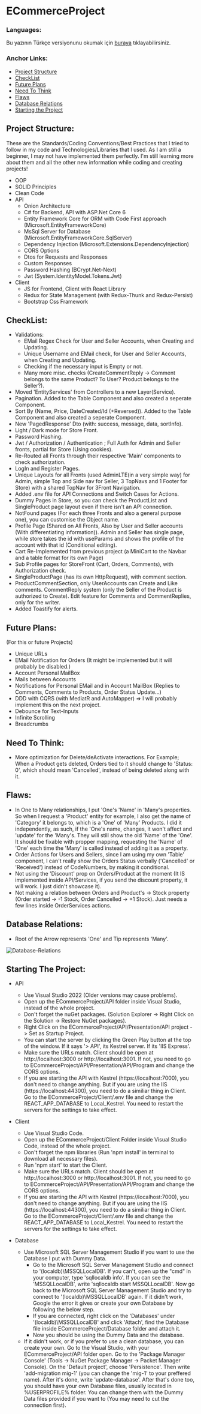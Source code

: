 # ECommerceProject  
  
  ### Languages:  
  
  Bu yazının Türkçe versiyonunu okumak için [buraya](https://github.com/BarisClb/ECommerceProject/blob/main/README_TR.md) tıklayabilirsiniz.  
  
  ### Anchor Links:
  
   - [Project Structure](#project-structure)  
   - [CheckList](#checklist)  
   - [Future Plans](#future-plans)  
   - [Need To Think](#need-to-think)  
   - [Flaws](#flaws)  
   - [Database Relations](#database-relations)  
   - [Starting the Project](#starting-the-project)  
  
   ## Project Structure:  
  
   These are the Standards/Coding Conventions/Best Practices that I tried to follow in my code and Technologies/Libraries that I used. As I am still a beginner, I may not have implemented them perfectly. I'm still learning more about them and all the other new information while coding and creating projects!  
  
   - OOP  
   - SOLID Principles  
   - Clean Code  
   - API  
     - Onion Architecture  
     - C# for Backend, API with ASP.Net Core 6  
     - Entity Framework Core for ORM with Code First approach (Microsoft.EntityFrameworkCore)  
     - MsSql Server for Database (Microsoft.EntityFrameworkCore.SqlServer)  
     - Dependency Injection (Microsoft.Extensions.DependencyInjection)  
     - CORS Options  
     - Dtos for Requests and Responses  
     - Custom Responses   
     - Password Hashing (BCrypt.Net-Next)  
     - Jwt (System.IdentityModel.Tokens.Jwt)  
   - Client  
     - JS for Frontend, Client with React Library  
     - Redux for State Management (with Redux-Thunk and Redux-Persist)  
     - Bootstrap Css Framework  
  
   ## CheckList:  
  
   - Validations:  
      - EMail Regex Check for User and Seller Accounts, when Creating and Updating.  
      - Unique Username and EMail check, for User and Seller Accounts, when Creating and Updating.  
      - Checking if the necessary input is Empty or not.  
      - Many more misc. checks (CreateCommentReply -> Comment belongs to the same Product? To User? Product belongs to the Seller?).  
   - Moved 'EntityServices' from Controllers to a new Layer(Service).  
   - Pagination. Added to the Table Component and also created a seperate Component.  
   - Sort By (Name, Price, DateCreated/Id (+Reversed)). Added to the Table Component and also created a seperate Component.  
   - New 'PagedResponse' Dto (with: success, message, data, sortInfo).  
   - Light / Dark mode for Store Front.  
   - Password Hashing.  
   - Jwt / Authorization / Authentication ; Full Auth for Admin and Seller fronts, partial for Store (Using cookies).  
   - Re-Routed all Fronts through their respective 'Main' components to check authorization.  
   - LogIn and Register Pages.  
   - Unique Layouts for all Fronts (used AdminLTE(in a very simple way) for Admin, simple Top and Side nav for Seller, 3 TopNavs and 1 Footer for Store) with a shared TopNav for 3Front Navigation.  
   - Added .env file for API Connections and Switch Cases for Actions.  
   - Dummy Pages in Store, so you can check the ProductList and SingleProduct page layout even if there isn't an API connection.  
   - NotFound pages (For each three Fronts and also a general purpose one), you can customise the Object name.  
   - Profile Page (Shared on All Fronts, Also by User and Seller accounts (With differentiating information)). Admin and Seller has single page, while store takes the id with useParams and shows the profile of the account with that id (Conditional editing).  
   - Cart Re-Implemented from previous project (a MiniCart to the Navbar and a table format for its own Page)  
   - Sub Profile pages for StoreFront (Cart, Orders, Comments), with Authorization check.  
   - SingleProductPage (has its own HttpRequest), with comment section.  
   - ProductCommentSection, only UserAccounts can Create and Like comments. CommentReply system (only the Seller of the Product is authorized to Create). Edit feature for Comments and CommentReplies, only for the writer.  
   - Added Toastify for alerts.  
  
   ## Future Plans:  
   (For this or future Projects)  
  
   - Unique URLs  
   - EMail Notification for Orders (It might be implemented but it will probably be disabled.)  
   - Account Personal MailBox  
   - Mails between Accounts  
   - Notifications for Personal EMail and in Account MailBox (Replies to Comments, Comments to Products, Order Status Update...)  
   - DDD with CQRS (with MediatR and AutoMapper) => I will probably implement this on the next project.  
   - Debounce for Text-Inputs  
   - Infinite Scrolling  
   - Breadcrumbs  
  
   ## Need To Think:  
  
   - More optimization for Delete/deActivate interactions. For Example; When a Product gets deleted, Orders tied to it should change to 'Status: 0', which should mean 'Cancelled', instead of being deleted along with it.  
  
   ## Flaws:  
  
   - In One to Many relationships, I put 'One's 'Name' in 'Many's properties. So when I request a 'Product' entity for example, I also get the name of 'Category' it belongs to, which is a 'One' of 'Many' Products. I did it independently, as such, if the 'One's name, changes, it won't affect and 'update' for the 'Many's. They will still show the old 'Name' of the 'One'. It should be fixable with propper mapping, requesting the 'Name' of 'One' each time the 'Many' is called instead of adding it as a property.  
   - Order Actions for Users and Sellers, since I am using my own 'Table' component, I can't really show the Orders Status verbally ('Cancelled' or 'Received') instead of CodeNumbers, by making it conditional.  
   - Not using the 'Discount' prop on Orders/Product at the moment (It IS implemented inside API/Services, if you send the discount property, it will work. I just didn't showcase it).  
   - Not making a relation between Orders and Product's -> Stock property (Order started -> -1 Stock, Order Cancelled -> +1 Stock). Just needs a few lines inside OrderServices actions.  
  
   ## Database Relations:  
   - Root of the Arrow represents 'One' and Tip represents 'Many'.  
  
  <img alt="Database-Relations" src="/Database/DB from 21-04-2022.jpeg">
  
   ## Starting The Project:  
  
   - API  
  
     - Use Visual Studio 2022 (Older versions may cause problems).  
     - Open up the ECommerceProject/API folder inside Visual Studio, instead of the whole project.  
     - Don't forget the nuGet packages. (Solution Explorer -> Right Click on the Solution -> Restore NuGet packages).  
     - Right Click on the ECommerceProject/API/Presentation/API project -> Set as Startup Project.  
     - You can start the server by clicking the Green Play button at the top of the window. If it says '> API', its Kestrel server. If its 'IIS Express'.  
     - Make sure the URLs match. Client should be open at http://localhost:3000 or http://localhost:3001. If not, you need to go to ECommerceProject/API/Presentation/API/Program and change the CORS options.  
     - If you are starting the API with Kestrel (https://localhost:7000), you don't need to change anything. But if you are using the IIS (https://localhost:44300), you need to do a similiar thing in Client. Go to the ECommerceProject/Client/.env file and change the REACT_APP_DATABASE to Local_Kestrel. You need to restart the servers for the settings to take effect.  
  
   - Client  
  
     - Use Visual Studio Code.  
     - Open up the ECommerceProject/Client Folder inside Visual Studio Code, instead of the whole project.  
     - Don't forget the npm libraries (Run 'npm install' in terminal to download all necessary files).  
     - Run 'npm start' to start the Client.  
     - Make sure the URLs match. Client should be open at http://localhost:3000 or http://localhost:3001. If not, you need to go to ECommerceProject/API/Presentation/API/Program and change the CORS options.  
     - If you are starting the API with Kestrel (https://localhost:7000), you don't need to change anything. But if you are using the IIS (https://localhost:44300), you need to do a similiar thing in Client. Go to the ECommerceProject/Client/.env file and change the REACT_APP_DATABASE to Local_Kestrel. You need to restart the servers for the settings to take effect.  
  
   - Database  
  
     - Use Microsoft SQL Server Management Studio if you want to use the Database I put with Dummy Data.  
       - Go to the Microsoft SQL Server Management Studio and connect to '(localdb)\MSSQLLocalDB'. If you can't, open up the "cmd" in your computer, type 'sqllocaldb info'. If you can see the 'MSSQLLocalDB', write 'sqllocaldb start MSSQLLocalDB'. Now go back to the Microsoft SQL Server Management Studio and try to connect to '(localdb)\MSSQLLocalDB' again. If it didn't work, Google the error it gives or create your own Database by following the below step.  
       - If you are connected, right click on the 'Databases' under '(localdb)\MSSQLLocalDB' and click 'Attach', find the Database file inside ECommerceProject/Database folder and attach it.  
       - Now you should be using the Dummy Data and the database.  
     - If it didn't work, or if you prefer to use a clean database, you can create your own. Go to the Visual Studio, with your ECommerceProject/API folder open. Go to the 'Package Manager Console' (Tools -> NuGet Package Manager -> Packet Manager Console). On the 'Default project', choose 'Persistence'. Then write 'add-migration mig-1' (you can change the 'mig-1' to your preffered name). After it's done, write 'update-database'. After that's done too, you should have your own Database files, usually located in %USERPROFILE% folder. You can change them with the Dummy Data files provided if you want to (You may need to cut the connection first).  
